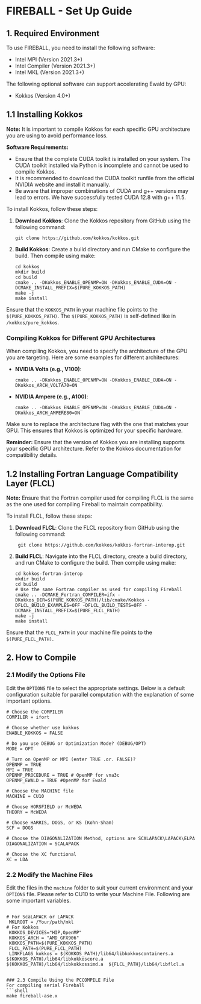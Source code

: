 # FIREBALL  - Set Up Guide

## 1. Required Environment 
To use FIREBALL, you need to install the following software:

- Intel MPI (Version 2021.3+)
- Intel Compiler  (Version 2021.3+)
- Intel MKL (Version 2021.3+)

The following optional software can support accelerating Ewald by GPU:
- Kokkos (Version 4.0+)

## 1.1 Installing Kokkos

**Note:** It is important to compile Kokkos for each specific GPU architecture you are using to avoid performance loss. 

**Software Requirements:**
- Ensure that the complete CUDA toolkit is installed on your system. The CUDA toolkit installed via Python is incomplete and cannot be used to compile Kokkos.
- It is recommended to download the CUDA toolkit runfile from the official NVIDIA website and install it manually.
- Be aware that improper combinations of CUDA and g++ versions may lead to errors. We have successfully tested CUDA 12.8 with g++ 11.5.

To install Kokkos, follow these steps:

1. **Download Kokkos**: Clone the Kokkos repository from GitHub using the following command:
   ```shell
   git clone https://github.com/kokkos/kokkos.git
   ```

2. **Build Kokkos**: Create a build directory and run CMake to configure the build. Then compile using make:
   ```shell
   cd kokkos
   mkdir build
   cd build
   cmake .. -DKokkos_ENABLE_OPENMP=ON -DKokkos_ENABLE_CUDA=ON -DCMAKE_INSTALL_PREFIX=$(PURE_KOKKOS_PATH)
   make -j
   make install
   ```

Ensure that the `KOKKOS_PATH` in your machine file points to the `$(PURE_KOKKOS_PATH)`. The `$(PURE_KOKKOS_PATH)` is self-defined like in `/kokkos/pure_kokkos`.

### Compiling Kokkos for Different GPU Architectures

When compiling Kokkos, you need to specify the architecture of the GPU you are targeting. Here are some examples for different architectures:

- **NVIDIA Volta (e.g., V100)**:
  ```shell
  cmake .. -DKokkos_ENABLE_OPENMP=ON -DKokkos_ENABLE_CUDA=ON -DKokkos_ARCH_VOLTA70=ON
  ```

- **NVIDIA Ampere (e.g., A100)**:
  ```shell
  cmake .. -DKokkos_ENABLE_OPENMP=ON -DKokkos_ENABLE_CUDA=ON -DKokkos_ARCH_AMPERE80=ON
  ```


Make sure to replace the architecture flag with the one that matches your GPU. This ensures that Kokkos is optimized for your specific hardware.

**Reminder:** Ensure that the version of Kokkos you are installing supports your specific GPU architecture. Refer to the Kokkos documentation for compatibility details.

## 1.2 Installing Fortran Language Compatibility Layer (FLCL)

**Note:** Ensure that the Fortran compiler used for compiling FLCL is the same as the one used for compiling Fireball to maintain compatibility.

To install FLCL, follow these steps:

1. **Download FLCL**: Clone the FLCL repository from GitHub using the following command:
   ```shell
    git clone https://github.com/kokkos/kokkos-fortran-interop.git
   ```

2. **Build FLCL**: Navigate into the FLCL directory, create a build directory, and run CMake to configure the build. Then compile using make:
   ```shell
   cd kokkos-fortran-interop
   mkdir build
   cd build
   # Use the same Fortran compiler as used for compiling Fireball
   cmake .. -DCMAKE_Fortran_COMPILER=ifx -DKokkos_DIR=$(PURE_KOKKOS_PATH)/lib/cmake/Kokkos -DFLCL_BUILD_EXAMPLES=OFF -DFLCL_BUILD_TESTS=OFF -DCMAKE_INSTALL_PREFIX=$(PURE_FLCL_PATH)
   make -j
   make install
   ```

Ensure that the `FLCL_PATH` in your machine file points to the `$(PURE_FLCL_PATH)`.

## 2. How to Compile

### 2.1 Modify the Options File
Edit the `OPTIONS` file to select the appropriate settings. Below is a default configuration suitable for parallel computation with the explanation of some important options.

```plaintext
# Choose the COMPILER
COMPILER = ifort

# Choose whether use kokkos
ENABLE_KOKKOS = FALSE

# Do you use DEBUG or Optimization Mode? (DEBUG/OPT)
MODE = OPT

# Turn on OpenMP or MPI (enter TRUE .or. FALSE)?
OPENMP = TRUE
MPI = TRUE
OPENMP_PROCEDURE = TRUE # OpenMP for vna3c
OPENMP_EWALD = TRUE #OpenMP for Ewald

# Choose the MACHINE file
MACHINE = CU10

# Choose HORSFIELD or McWEDA
THEORY = McWEDA

# Choose HARRIS, DOGS, or KS (Kohn-Sham)
SCF = DOGS

# Choose the DIAGONALIZATION Method, options are SCALAPACK\LAPACK\ELPA
DIAGONALIZATION = SCALAPACK

# Choose the XC functional
XC = LDA
```

### 2.2 Modify the Machine Files
Edit the files in the `machine` folder to suit your current environment and your `OPTIONS` file.  Please refer to CU10 to write your Machine File. Following are some important variables.

```plaintext

# For ScaLAPACK or LAPACK
 MKLROOT = /Your/path/mkl
# For Kokkos
 KOKKOS_DEVICES="HIP,OpenMP"
 KOKKOS_ARCH = "AMD_GFX906"
 KOKKOS_PATH=$(PURE_KOKKOS_PATH)
 FLCL_PATH=$(PURE_FLCL_PATH)
 LINKFLAGS_kokkos = $(KOKKOS_PATH)/lib64/libkokkoscontainers.a  $(KOKKOS_PATH)/lib64/libkokkoscore.a $(KOKKOS_PATH)/lib64/libkokkossimd.a  ${FLCL_PATH}/lib64/libflcl.a 
```

```

### 2.3 Compile Using the PCCOMPILE File
For compiling serial Fireball
```shell
make fireball-ase.x
```
